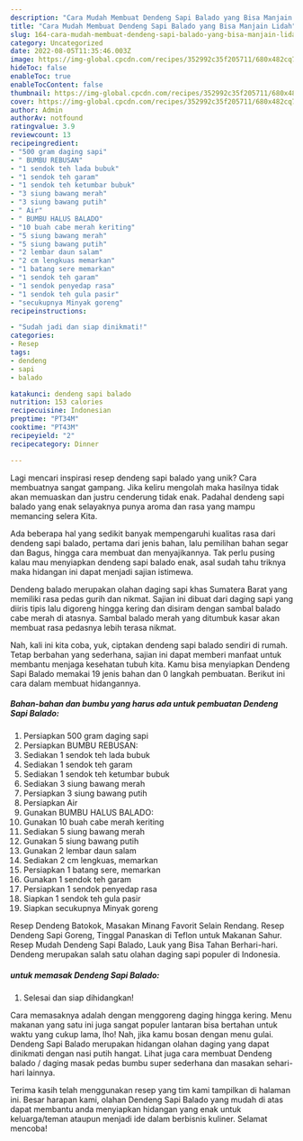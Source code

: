 ```yaml
---
description: "Cara Mudah Membuat Dendeng Sapi Balado yang Bisa Manjain Lidah"
title: "Cara Mudah Membuat Dendeng Sapi Balado yang Bisa Manjain Lidah"
slug: 164-cara-mudah-membuat-dendeng-sapi-balado-yang-bisa-manjain-lidah
category: Uncategorized
date: 2022-08-05T11:35:46.003Z
image: https://img-global.cpcdn.com/recipes/352992c35f205711/680x482cq70/dendeng-sapi-balado-foto-resep-utama.jpg
hideToc: false
enableToc: true
enableTocContent: false
thumbnail: https://img-global.cpcdn.com/recipes/352992c35f205711/680x482cq70/dendeng-sapi-balado-foto-resep-utama.jpg
cover: https://img-global.cpcdn.com/recipes/352992c35f205711/680x482cq70/dendeng-sapi-balado-foto-resep-utama.jpg
author: Admin
authorAv: notfound
ratingvalue: 3.9
reviewcount: 13
recipeingredient:
- "500 gram daging sapi"
- " BUMBU REBUSAN"
- "1 sendok teh lada bubuk"
- "1 sendok teh garam"
- "1 sendok teh ketumbar bubuk"
- "3 siung bawang merah"
- "3 siung bawang putih"
- " Air"
- " BUMBU HALUS BALADO"
- "10 buah cabe merah keriting"
- "5 siung bawang merah"
- "5 siung bawang putih"
- "2 lembar daun salam"
- "2 cm lengkuas memarkan"
- "1 batang sere memarkan"
- "1 sendok teh garam"
- "1 sendok penyedap rasa"
- "1 sendok teh gula pasir"
- "secukupnya Minyak goreng"
recipeinstructions:

- "Sudah jadi dan siap dinikmati!"
categories:
- Resep
tags:
- dendeng
- sapi
- balado

katakunci: dendeng sapi balado 
nutrition: 153 calories
recipecuisine: Indonesian
preptime: "PT34M"
cooktime: "PT43M"
recipeyield: "2"
recipecategory: Dinner

---
```





Lagi mencari inspirasi resep dendeng sapi balado yang unik? Cara membuatnya sangat gampang. Jika keliru mengolah maka hasilnya tidak akan memuaskan dan justru cenderung tidak enak. Padahal dendeng sapi balado yang enak selayaknya punya aroma dan rasa yang mampu memancing selera Kita.





Ada beberapa hal yang sedikit banyak mempengaruhi kualitas rasa dari dendeng sapi balado, pertama dari jenis bahan, lalu pemilihan bahan segar dan Bagus, hingga cara membuat dan menyajikannya. Tak perlu pusing kalau mau menyiapkan dendeng sapi balado enak,      asal sudah tahu triknya maka hidangan ini dapat menjadi sajian istimewa.














Dendeng balado merupakan olahan daging sapi khas Sumatera Barat yang memiliki rasa pedas gurih dan nikmat. Sajian ini dibuat dari daging sapi yang diiris tipis lalu digoreng hingga kering dan disiram dengan sambal balado cabe merah di atasnya. Sambal balado merah yang ditumbuk kasar akan membuat rasa pedasnya lebih terasa nikmat.






Nah, kali ini kita coba, yuk, ciptakan dendeng sapi balado sendiri di rumah. Tetap berbahan yang sederhana, sajian ini dapat memberi manfaat untuk membantu menjaga kesehatan tubuh kita. Kamu bisa menyiapkan Dendeng Sapi Balado memakai 19 jenis bahan dan 0 langkah pembuatan. Berikut ini cara dalam membuat hidangannya.

<!--inarticleads1-->

##### Bahan-bahan dan bumbu yang harus ada untuk pembuatan Dendeng Sapi Balado:

1. Persiapkan 500 gram daging sapi
1. Persiapkan  BUMBU REBUSAN:
1. Sediakan 1 sendok teh lada bubuk
1. Sediakan 1 sendok teh garam
1. Sediakan 1 sendok teh ketumbar bubuk
1. Sediakan 3 siung bawang merah
1. Persiapkan 3 siung bawang putih
1. Persiapkan  Air
1. Gunakan  BUMBU HALUS BALADO:
1. Gunakan 10 buah cabe merah keriting
1. Sediakan 5 siung bawang merah
1. Gunakan 5 siung bawang putih
1. Gunakan 2 lembar daun salam
1. Sediakan 2 cm lengkuas, memarkan
1. Persiapkan 1 batang sere, memarkan
1. Gunakan 1 sendok teh garam
1. Persiapkan 1 sendok penyedap rasa
1. Siapkan 1 sendok teh gula pasir
1. Siapkan secukupnya Minyak goreng


Resep Dendeng Batokok, Masakan Minang Favorit Selain Rendang. Resep Dendeng Sapi Goreng, Tinggal Panaskan di Teflon untuk Makanan Sahur. Resep Mudah Dendeng Sapi Balado, Lauk yang Bisa Tahan Berhari-hari. Dendeng merupakan salah satu olahan daging sapi populer di Indonesia. 

<!--inarticleads2-->

#####  untuk memasak Dendeng Sapi Balado:


1. Selesai dan siap dihidangkan!

Cara memasaknya adalah dengan menggoreng daging hingga kering. Menu makanan yang satu ini juga sangat populer lantaran bisa bertahan untuk waktu yang cukup lama, lho! Nah, jika kamu bosan dengan menu gulai. Dendeng Sapi Balado merupakan hidangan olahan daging yang dapat dinikmati dengan nasi putih hangat. Lihat juga cara membuat Dendeng balado / daging masak pedas bumbu super sederhana dan masakan sehari-hari lainnya. 

Terima kasih telah menggunakan resep yang tim kami tampilkan di halaman ini. Besar harapan kami, olahan Dendeng Sapi Balado yang mudah di atas dapat membantu anda menyiapkan hidangan yang enak untuk keluarga/teman ataupun menjadi ide dalam berbisnis kuliner. Selamat mencoba!
